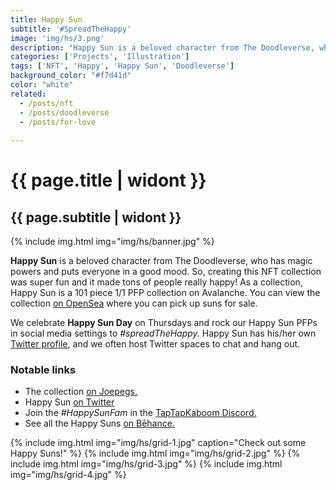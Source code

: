 ```yaml
---
title: Happy Sun
subtitle: '#SpreadTheHappy'
image: 'img/hs/3.png'
description: "Happy Sun is a beloved character from The Doodleverse, who has magic powers and puts everyone in a good mood."
categories: ['Projects', 'Illustration']
tags: ['NFT', 'Happy', 'Happy Sun', 'Doodleverse']
background_color: "#f7d41d"
color: "white"
related:
  - /posts/nft
  - /posts/doodleverse
  - /posts/for-love
  
---
```

# {{ page.title | widont }}
## {{ page.subtitle | widont }}

{% include img.html img="img/hs/banner.jpg" %}

**Happy Sun** is a beloved character from The Doodleverse, who has magic powers and puts everyone in a good mood. So, creating this NFT collection was super fun and it made tons of people really happy! As a collection, Happy Sun is a 101 piece 1/1 PFP collection on Avalanche. You can view the collection [on OpenSea](https://ttkb.me/happysun) where you can pick up suns for sale.

We celebrate **Happy Sun Day** on Thursdays and rock our Happy Sun PFPs in social media settings to *#spreadTheHappy.* Happy Sun has his/her own [Twitter profile](https://twitter.com/HappySunFam), and we often host Twitter spaces to chat and hang out.

### Notable links
- The collection [on Joepegs.](https://ttkb.me/hs)
- Happy Sun [on Twitter](https://twitter.com/HappySunFam)
- Join the *#HappySunFam* in the [TapTapKaboom Discord.](https://ttkb.me/discord)
- See all the Happy Suns [on Bēhance.](https://www.behance.net/gallery/154170369/Happy-Sun)

{% include img.html img="img/hs/grid-1.jpg" caption="Check out some Happy Suns!" %}
{% include img.html img="img/hs/grid-2.jpg" %}
{% include img.html img="img/hs/grid-3.jpg" %}
{% include img.html img="img/hs/grid-4.jpg" %}